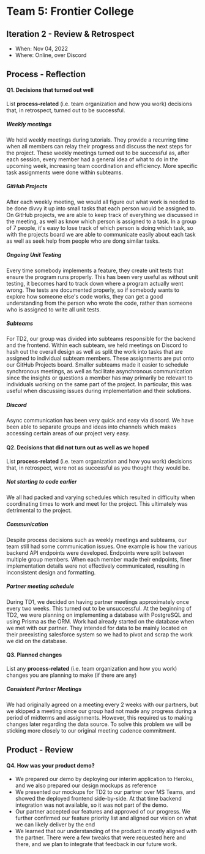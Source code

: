 # Team 5: Frontier College

## Iteration 2 - Review & Retrospect

- When: Nov 04, 2022
- Where: Online, over Discord

## Process - Reflection

#### Q1. Decisions that turned out well

List **process-related** (i.e. team organization and how you work) decisions that, in retrospect, turned out to be successful.

##### Weekly meetings

We held weekly meetings during tutorials. They provide a recurring time when all members can relay their progress and discuss the next steps for the project. These weekly meetings turned out to be successful as, after each session, every member had a general idea of what to do in the upcoming week, increasing team coordination and efficiency. More specific task assignments were done within subteams.

##### GitHub Projects

After each weekly meeting, we would all figure out what work is needed to be done divvy it up into small tasks that each person would be assigned to. On GitHub projects, we are able to keep track of everything we discussed in the meeting, as well as know which person is assigned to a task. In a group of 7 people, it's easy to lose track of which person is doing which task, so with the projects board we are able to communicate easily about each task as well as seek help from people who are dong similar tasks.

##### Ongoing Unit Testing

Every time somebody implements a feature, they create unit tests that ensure the program runs properly. This has been very useful as without unit testing, it becomes hard to track down where a program actually went wrong. The tests are documented properly, so if somebody wants to explore how someone else's code works, they can get a good understanding from the person who wrote the code, rather than someone who is assigned to write all unit tests.

##### Subteams

For TD2, our group was divided into subteams responsible for the backend and the frontend. Within each subteam, we held meetings on Discord to hash out the overall design as well as split the work into tasks that are assigned to individual subteam members. These assignments are put onto our GitHub Projects board. Smaller subteams made it easier to schedule synchronous meetings, as well as facilitate asynchronous communication since the insights or questions a member has may primarily be relevant to individuals working on the same part of the project. In particular, this was useful when discussing issues during implementation and their solutions.

##### Discord

Async communication has been very quick and easy via discord. We have been able to separate groups and ideas into channels which makes accessing certain areas of our project very easy.

#### Q2. Decisions that did not turn out as well as we hoped

List **process-related** (i.e. team organization and how you work) decisions that, in retrospect, were not as successful as you thought they would be.

##### Not starting to code earlier

We all had packed and varying schedules which resulted in difficulty when coordinating times to work and meet for the project. This ultimately was detrimental to the project.

##### Communication

Despite process decisions such as weekly meetings and subteams, our team still had some communication issues. One example is how the various backend API endpoints were developed. Endpoints were split between multiple group members. When each member made their endpoints, finer implementation details were not effectively communicated, resulting in inconsistent design and formatting.

##### Partner meeting schedule

During TD1, we decided on having partner meetings approximately once every two weeks. This turned out to be unsuccessful. At the beginning of TD2, we were planning on implementing a database with PostgreSQL and using Prisma as the ORM. Work had already started on the database when we met with our partner. They intended for data to be mainly located on their preexisting salesforce system so we had to pivot and scrap the work we did on the database.

#### Q3. Planned changes

List any **process-related** (i.e. team organization and how you work) changes you are planning to make (if there are any)

##### Consistent Partner Meetings

We had originally agreed on a meeting every 2 weeks with our partners, but we skipped a meeting since our group had not made any progress during a period of midterms and assignments. However, this required us to making changes later regarding the data source. To solve this problem we will be sticking more closely to our original meeting cadence commitment.

## Product - Review

#### Q4. How was your product demo?

- We prepared our demo by deploying our interim application to Heroku, and we also prepared our design mockups as reference
- We presented our mockups for TD2 to our partner over MS Teams, and showed the deployed frontend side-by-side. At that time backend integration was not available, so it was not part of the demo.
- Our partner accepted our features and approved of our progress. We further confirmed our feature priority list and aligned our vision on what we can likely deliver by the end
- We learned that our understanding of the product is mostly aligned with the partner. There were a few tweaks that were requested here and there, and we plan to integrate that feedback in our future work.
